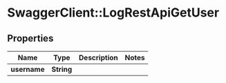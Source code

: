 # SwaggerClient::LogRestApiGetUser

## Properties
Name | Type | Description | Notes
------------ | ------------- | ------------- | -------------
**username** | **String** |  | 

